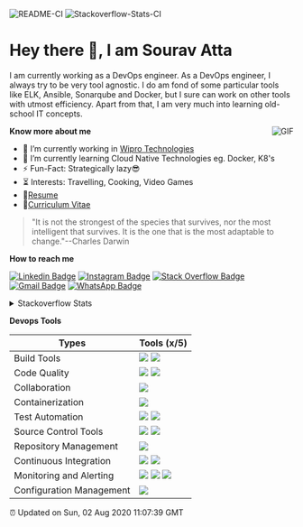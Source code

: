 ![README-CI](https://github.com/souravatta/test-readme/workflows/README-CI/badge.svg) ![Stackoverflow-Stats-CI](https://github.com/souravatta/souravatta/workflows/Stackoverflow-Stats-CI/badge.svg)
# Hey there 👋, I am Sourav Atta

I am currently working as a DevOps engineer. As a DevOps engineer, I always try to be very tool agnostic. I do am fond of some particular tools like 
ELK, Ansible, Sonarqube and Docker, but I sure can work on other tools with utmost efficiency. Apart from that, I am very much into learning old-school IT concepts.

<img align="right" alt="GIF" src="https://media.giphy.com/media/eMPormrWOvXQHSKTjO/giphy.gif"/>

**Know more about me**
- 🏢 I’m currently working in [Wipro Technologies](https://www.wipro.com/en-IN/about-us/)
- 🌱 I’m currently learning Cloud Native Technologies eg. Docker, K8's
- ⚡️ Fun-Fact: Strategically lazy😎
- ⏳ Interests: Travelling, Cooking, Video Games
- 📝[Resume](https://drive.google.com/file/d/1UE-2Qh-28ofADHblkKXirPnujfo0frm_/view?usp=drivesdk)
- 📝[Curriculum Vitae](https://drive.google.com/file/d/1UE3hWEnmTdufNrdtELRleECS4XZ40Puy/view?usp=drivesdk)

> "It is not the strongest of the species that survives, nor the most intelligent that survives. It is the one that is the most adaptable to change."--Charles Darwin

**How to reach me**

[![Linkedin Badge](https://img.shields.io/badge/-sourav-blue?style=?style=flat&logo=Linkedin&logoColor=white&link=https://www.linkedin.com/in/souravatta/)](https://www.linkedin.com/in/souravatta/)
[![Instagram Badge](https://img.shields.io/badge/-@sourav_0319-7248c5?style=flat&logo=instagram&logoColor=white&link=https://www.instagram.com/sourav_0319/)](https://www.instagram.com/sourav_0319/)
[![Stack Overflow Badge](https://img.shields.io/badge/-@souravatta-orange?style=flat&logo=StackOverflow&logoColor=white&link=https://stackoverflow.com/users/8854824/souravatta?tab=profile)](https://stackoverflow.com/users/8854824/souravatta?tab=profile)
[![Gmail Badge](https://img.shields.io/badge/-sourav.atta19395-c14438?style=flat&logo=Gmail&logoColor=white&link=mailto:sourav.atta19395@gmail.com)](mailto:sourav.atta19395@gmail.com)
[![WhatsApp Badge](https://img.shields.io/badge/-+917827970696-25D366?style=flat&logo=WhatsApp&logoColor=white&link=https://api.whatsapp.com/send?phone=917827970696)](https://api.whatsapp.com/send?phone=917827970696)

<details>
  <summary> Stackoverflow Stats </summary>
  <br>
  <img alt="IMG" src="https://github-readme-stackoverflow.vercel.app/?userID=8854824"/>
  <br>
  <hr>
  <p align="right" float="right">

  **StackOverflow Activity**
  <!-- STACKOVERFLOW:START -->
- [Comment by souravatta on Sonar cube is not running. It gets stopped when launced](https://stackoverflow.com/questions/63060935/sonar-cube-is-not-running-it-gets-stopped-when-launced)
- [Comment by souravatta on SonarQube does not indexes/find JAVA files](https://stackoverflow.com/questions/63109862/sonarqube-does-not-indexes-find-java-files)
- [Use more than one LDAP group for authentication in Sonarqube](https://stackoverflow.com/questions/62927636/use-more-than-one-ldap-group-for-authentication-in-sonarqube)
- [Comment by souravatta on Jenkins and SonarQube for Pipeline Gating without using the SonarQube Jenkins Plugin in bash](https://stackoverflow.com/questions/62921714/jenkins-and-sonarqube-for-pipeline-gating-without-using-the-sonarqube-jenkins-pl)
- [Answer by souravatta for ELK - Logstash - GROK Pattern : From following log given I want to extract all the log starting from {@timestamp](https://stackoverflow.com/questions/62870888/elk-logstash-grok-pattern-from-following-log-given-i-want-to-extract-all-t/62880087#62880087)
<!-- STACKOVERFLOW:END -->

  </p>
 </details>

**Devops Tools**

|Types                         |Tools (x/5)                  |
|------------------------------|-----------------------------|
|Build Tools                   |![](https://img.shields.io/badge/Maven-3-9400D3?labelColor=7D898B) ![](https://img.shields.io/badge/npm-3-9400D3?labelColor=7D898B)                                                                         |
|Code Quality                  |![](https://img.shields.io/badge/Sonarqube-4-orange?labelColor=7D898B) ![](https://img.shields.io/badge/Jacoco-1-blue?labelColor=7D898B)                                                                    |
|Collaboration                 |![](https://img.shields.io/badge/JIRA-3-9400D3?labelColor=7D898B)						                                                                                                                                |
|Containerization			         |![](https://img.shields.io/badge/Docker-3-9400D3?labelColor=7D898B)						                                                                                                                              |  
|Test Automation			         |![](https://img.shields.io/badge/Selenium-2-green?labelColor=7D898B) ![](https://img.shields.io/badge/TOSCA-2-green?labelColor=7D898B)					                                                                                                                                |
|Source Control Tools		       |![](https://img.shields.io/badge/GIT-3-9400D3?labelColor=7D898B) ![](https://img.shields.io/badge/Gitlab-3-9400D3?labelColor=7D898B)				                                                                |
|Repository Management		     |![](https://img.shields.io/badge/Nexus-3-9400D3?labelColor=7D898B)						                                                                                                                              |
|Continuous Integration		     |![](https://img.shields.io/badge/Jenkins-3-9400D3?labelColor=7D898B) ![](https://img.shields.io/badge/Gitlab%20CI-2-green?labelColor=7D898B)			                                                          |
|Monitoring and Alerting	     |![](https://img.shields.io/badge/ELK-4-orange?labelColor=7D898B) ![](https://img.shields.io/badge/Icinga-2-green?labelColor=7D898B) ![](https://img.shields.io/badge/Grafana-3-9400D3?labelColor=7D898B)    |
|Configuration Management	     |![](https://img.shields.io/badge/Ansible-3-9400D3?labelColor=7D898B)					                                                                                                                              |

⏰ Updated on Sun, 02 Aug 2020 11:07:39 GMT

